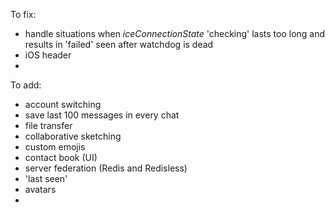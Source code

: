 To fix:
* handle situations when _iceConnectionState_ 'checking' lasts too long
and results in 'failed' seen after watchdog is dead
* iOS header
* 

To add:
* account switching
* save last 100 messages in every chat
* file transfer
* collaborative sketching
* custom emojis
* contact book (UI)
* server federation (Redis and Redisless)
* 'last seen'
* avatars
* 
